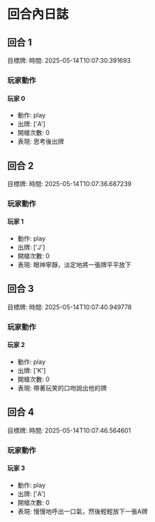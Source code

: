 # 回合內日誌


## 回合 1
目標牌: 
時間: 2025-05-14T10:07:30.391693

### 玩家動作

#### 玩家 0
- 動作: play
- 出牌: ['A']
- 開槍次數: 0
- 表現: 思考後出牌
## 回合 2
目標牌: 
時間: 2025-05-14T10:07:36.687239

### 玩家動作

#### 玩家 1
- 動作: play
- 出牌: ['J']
- 開槍次數: 0
- 表現: 眼神寧靜，淡定地將一張牌平平放下
## 回合 3
目標牌: 
時間: 2025-05-14T10:07:40.949778

### 玩家動作

#### 玩家 2
- 動作: play
- 出牌: ['K']
- 開槍次數: 0
- 表現: 帶著玩笑的口吻說出他的牌
## 回合 4
目標牌: 
時間: 2025-05-14T10:07:46.564601

### 玩家動作

#### 玩家 3
- 動作: play
- 出牌: ['A']
- 開槍次數: 0
- 表現: 慢慢地呼出一口氣，然後輕輕放下一張A牌